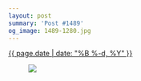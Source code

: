 ```yaml
---
layout: post
summary: 'Post #1489'
og_image: 1489-1280.jpg
---
```


<p>
 <time>
  <a href="/1489">
   {{ page.date | date: "%B %-d, %Y" }}
  </a>
 </time>
 <a href="/1489">
  <figure data-taken="9/12/2021">
   <img sizes="(min-width: 700px) 50vw, calc(100vw - 2rem)" src="{{ site.assets_url }}/1489-640.jpg" srcset="{{ site.assets_url }}/1489-320.jpg 320w, {{ site.assets_url }}/1489-640.jpg 640w, {{ site.assets_url }}/1489-960.jpg 960w, {{ site.assets_url }}/1489-1280.jpg 1280w"/>
  </figure>
 </a>
</p>
